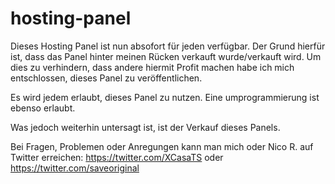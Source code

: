 # hosting-panel

Dieses Hosting Panel ist nun absofort für jeden verfügbar.
Der Grund hierfür ist, dass das Panel hinter meinen Rücken verkauft wurde/verkauft wird.
Um dies zu verhindern, dass andere hiermit Profit machen habe ich mich entschlossen,
dieses Panel zu veröffentlichen.

Es wird jedem erlaubt, dieses Panel zu nutzen.
Eine umprogrammierung ist ebenso erlaubt.

Was jedoch weiterhin untersagt ist, ist der Verkauf dieses
Panels.

Bei Fragen, Problemen oder Anregungen kann man mich oder Nico R.
auf Twitter erreichen: https://twitter.com/XCasaTS
oder
https://twitter.com/saveoriginal

